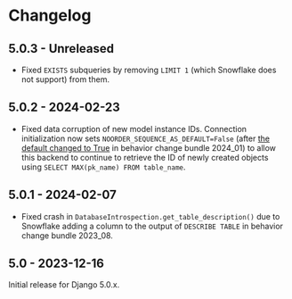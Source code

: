 # Changelog

## 5.0.3 - Unreleased

* Fixed `EXISTS` subqueries by removing `LIMIT 1` (which Snowflake does not
  support) from them.

## 5.0.2 - 2024-02-23

* Fixed data corruption of new model instance IDs. Connection initialization
  now sets `NOORDER_SEQUENCE_AS_DEFAULT=False` (after [the default
  changed to True](https://docs.snowflake.com/en/release-notes/bcr-bundles/2024_01/bcr-1483)
  in behavior change bundle 2024_01) to allow this backend to continue to
  retrieve the ID of newly created objects using
  `SELECT MAX(pk_name) FROM table_name`.

## 5.0.1 - 2024-02-07

* Fixed crash in `DatabaseIntrospection.get_table_description()` due to
  Snowflake adding a column to the output of `DESCRIBE TABLE` in behavior
  change bundle 2023_08.

## 5.0 - 2023-12-16

Initial release for Django 5.0.x.

